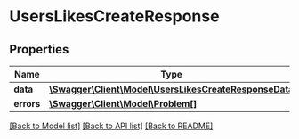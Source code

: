 # UsersLikesCreateResponse

## Properties
Name | Type | Description | Notes
------------ | ------------- | ------------- | -------------
**data** | [**\Swagger\Client\Model\UsersLikesCreateResponseData**](UsersLikesCreateResponseData.md) |  | [optional] 
**errors** | [**\Swagger\Client\Model\Problem[]**](Problem.md) |  | [optional] 

[[Back to Model list]](../../README.md#documentation-for-models) [[Back to API list]](../../README.md#documentation-for-api-endpoints) [[Back to README]](../../README.md)

